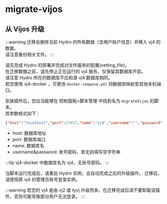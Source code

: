 # migrate-vijos

## 从 Vijos 升级

:::warning
迁移会删除当前 Hydro 的所有数据（含用户账户信息）并移入 vj4 的数据。  
请注意备份相关文件。
:::

请先完成 Hydro 的部署并完成对文件服务的配置(setting_file)。  
在迁移数据之前，请先停止正在运行的 vj4 服务，仅保留其数据库开启。  
请注意 Hydro 所在的数据库不应和源 vj4 数据库相同。  
若您使用 vj4-docker ，可更改 `docker-compose.yml` 将数据库映射至其他本机端口。

安装插件后，您应当能够在 控制面板>脚本管理 中找到名为 `migrateVijos` 的脚本。  
其参数格式如下：

```json
{"host":"localhost","port":27017,"name":"vj4","username":"","password":""}
```

- host: 数据库地址
- port: 数据库端口
- name: 数据库名
- username&password: 账号密码，若无则填写空字符串

:::tip
vj4-docker 中数据库名为 vj4，无账号密码。
:::

当脚本运行完成后，请重启 Hydro 实例，会自动完成之后的升级操作。
迁移后，请使用原 vj4 的管理员账号登录实例。

:::warning
若您的 vj4 是由 vj2 或 tyvj 升级而来，在迁移完成后请不要卸载该插件，否则可能导致部分用户无法登录。
:::
